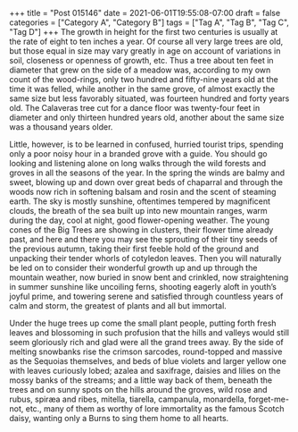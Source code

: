 +++
title = "Post 015146"
date = 2021-06-01T19:55:08-07:00
draft = false
categories = ["Category A", "Category B"]
tags = ["Tag A", "Tag B", "Tag C", "Tag D"]
+++
The growth in height for the first two centuries is usually at the rate of eight to ten inches a year. Of course all very large trees are old, but those equal in size may vary greatly in age on account of variations in soil, closeness or openness of growth, etc. Thus a tree about ten feet in diameter that grew on the side of a meadow was, according to my own count of the wood-rings, only two hundred and fifty-nine years old at the time it was felled, while another in the same grove, of almost exactly the same size but less favorably situated, was fourteen hundred and forty years old. The Calaveras tree cut for a dance floor was twenty-four feet in diameter and only thirteen hundred years old, another about the same size was a thousand years older.

Little, however, is to be learned in confused, hurried tourist trips, spending only a poor noisy hour in a branded grove with a guide. You should go looking and listening alone on long walks through the wild forests and groves in all the seasons of the year. In the spring the winds are balmy and sweet, blowing up and down over great beds of chaparral and through the woods now rich in softening balsam and rosin and the scent of steaming earth. The sky is mostly sunshine, oftentimes tempered by magnificent clouds, the breath of the sea built up into new mountain ranges, warm during the day, cool at night, good flower-opening weather. The young cones of the Big Trees are showing in clusters, their flower time already past, and here and there you may see the sprouting of their tiny seeds of the previous autumn, taking their first feeble hold of the ground and unpacking their tender whorls of cotyledon leaves. Then you will naturally be led on to consider their wonderful growth up and up through the mountain weather, now buried in snow bent and crinkled, now straightening in summer sunshine like uncoiling ferns, shooting eagerly aloft in youth’s joyful prime, and towering serene and satisfied through countless years of calm and storm, the greatest of plants and all but immortal.

Under the huge trees up come the small plant people, putting forth fresh leaves and blossoming in such profusion that the hills and valleys would still seem gloriously rich and glad were all the grand trees away. By the side of melting snowbanks rise the crimson sarcodes, round-topped and massive as the Sequoias themselves, and beds of blue violets and larger yellow one with leaves curiously lobed; azalea and saxifrage, daisies and lilies on the mossy banks of the streams; and a little way back of them, beneath the trees and on sunny spots on the hills around the groves, wild rose and rubus, spiræa and ribes, mitella, tiarella, campanula, monardella, forget-me-not, etc., many of them as worthy of lore immortality as the famous Scotch daisy, wanting only a Burns to sing them home to all hearts.
